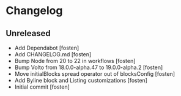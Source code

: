 # Changelog

<!-- You should *NOT* be adding new change log entries to this file.
     You should create a file in the news directory instead.
     For helpful instructions, please see:
     https://6.docs.plone.org/volto/developer-guidelines/contributing.html#create-a-pull-request
-->

<!-- towncrier release notes start -->

## Unreleased

- Add Dependabot [fosten]
- Add CHANGELOG.md [fosten]
- Bump Node from 20 to 22 in workflows [fosten]
- Bump Volto from 18.0.0-alpha.47 to 19.0.0-alpha.2 [fosten]
- Move initialBlocks spread operator out of blocksConfig [fosten]
- Add Byline block and Listing customizations [fosten]
- Initial commit [fosten]